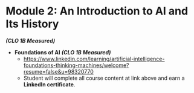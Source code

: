 # **Module 2: An Introduction to AI and Its History** 
***(CLO 1B Measured)*** 

* **Foundations of AI**  ***(CLO 1B Measured)***
  * https://www.linkedin.com/learning/artificial-intelligence-foundations-thinking-machines/welcome?resume=false&u=98320770
  * Student will complete all course content at link above and earn a **LinkedIn certificate**.
 


